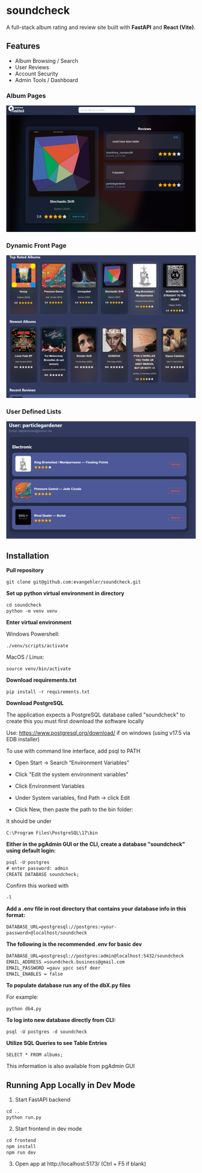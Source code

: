 # soundcheck
A full-stack album rating and review site built with **FastAPI** and **React (Vite)**.


## Features
* Album Browsing / Search
* User Reviews
* Account Security
* Admin Tools / Dashboard


### Album Pages
![Alt text](/images/image_1.png "Album Pages")

### Dynamic Front Page
![Alt text](/images/image_2.png "Album Pages")

### User Defined Lists
![Alt text](/images/image_3.png "Album Pages")




## Installation

**Pull repository**
```
git clone git@github.com:evangehler/soundcheck.git
```
**Set up python virtual environment in directory**
```
cd soundcheck
python -m venv venv
```
**Enter virtual environment**

Windows Powershell:

```
./venv/scripts/activate
```
MacOS / Linux:

```
source venv/bin/activate
```
**Download requirements.txt**
```
pip install -r requirements.txt
```
**Download PostgreSQL**

The application expects a PostgreSQL database called "soundcheck" to create this you must first download the software locally

Use: https://www.postgresql.org/download/ if on windows (using v17.5 via EDB installer)

To use with command line interface, add psql to PATH

- Open Start → Search “Environment Variables”

- Click "Edit the system environment variables"

- Click Environment Variables

- Under System variables, find Path → click Edit

- Click New, then paste the path to the bin folder:

It should be under
```
C:\Program Files\PostgreSQL\17\bin
```

**Either in the pgAdmin GUI or the CLI, create a database "soundcheck" using default login:**

```
psql -U postgres
# enter password: admin
CREATE DATABASE soundcheck;
```

Confirm this worked with 
```
-l
```

**Add a .env file in root directory that contains your database info in this format:**

```
DATABASE_URL=postgresql://postgres:<your-password>@localhost/soundcheck
```

**The following is the recommended .env for basic dev**
```
DATABASE_URL=postgresql://postgres:admin@localhost:5432/soundcheck
EMAIL_ADDRESS =soundcheck.business@gmail.com
EMAIL_PASSWORD =gauv ypcc sesf deer
EMAIL_ENABLES = false
```

**To populate database run any of the dbX.py files**

For example:

```
python db4.py
```

**To log into new database directly from CLI:**
```
psql -U postgres -d soundcheck
```

**Utilize SQL Queries to see Table Entries**
```
SELECT * FROM albums;
```

This information is also available from pgAdmin GUI

## Running App Locally in Dev Mode
 
 1. Start FastAPI backend 
```
cd ..
python run.py
```

2. Start frontend in dev mode
```
cd frontend
npm install
npm run dev
```

3. Open app at http://localhost:5173/ (Ctrl + F5 if blank)
